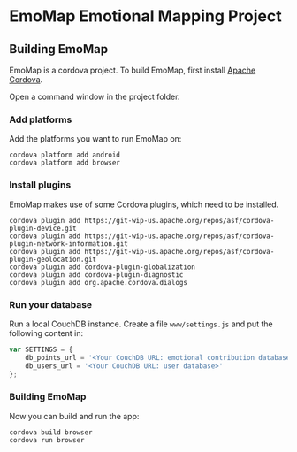 # EmoMap Emotional Mapping Project

## Building EmoMap

EmoMap is a cordova project. To build EmoMap, first install [Apache Cordova](https://cordova.apache.org/).

Open a command window in the project folder.

### Add platforms

Add the platforms you want to run EmoMap on:

```
cordova platform add android
cordova platform add browser
```

### Install plugins

EmoMap makes use of some Cordova plugins, which need to be installed.

```
cordova plugin add https://git-wip-us.apache.org/repos/asf/cordova-plugin-device.git
cordova plugin add https://git-wip-us.apache.org/repos/asf/cordova-plugin-network-information.git
cordova plugin add https://git-wip-us.apache.org/repos/asf/cordova-plugin-geolocation.git
cordova plugin add cordova-plugin-globalization
cordova plugin add cordova-plugin-diagnostic
cordova plugin add org.apache.cordova.dialogs
```

### Run your database

Run a local CouchDB instance. Create a file `www/settings.js` and put the following content in:

```js
var SETTINGS = {
	db_points_url = '<Your CouchDB URL: emotional contribution database>',
	db_users_url = '<Your CouchDB URL: user database>'
};
```

### Building EmoMap

Now you can build and run the app:

```
cordova build browser
cordova run browser
```

